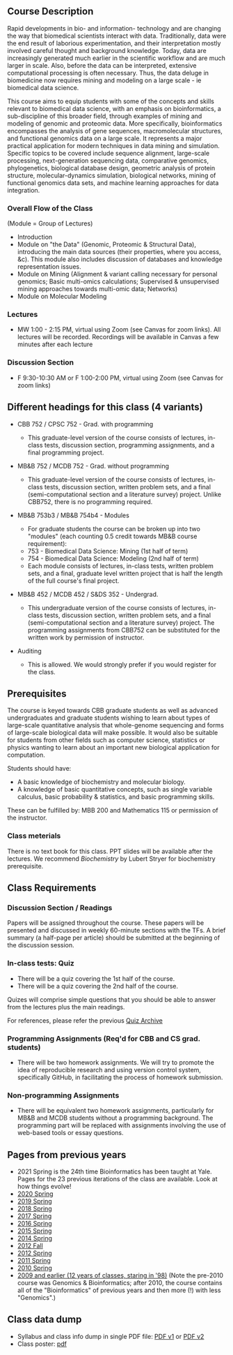 ## Course Description

Rapid developments in bio- and information- technology and are changing the way that biomedical scientists interact with data. Traditionally, data were the end result of laborious experimentation, and their interpretation mostly involved careful thought and background knowledge. Today, data are increasingly generated much earlier in the scientific workflow and are much larger in scale. Also, before the data can be interpreted, extensive computational processing is often necessary. Thus, the data deluge in biomedicine now requires mining and modeling on a large scale - ie biomedical data science.

This course aims to equip students with some of the concepts and skills relevant to biomedical data science, with an emphasis on bioinformatics, a sub-discipline of this broader field, through examples of mining and modeling of genomic and proteomic data. More specifically, bioinformatics encompasses the analysis of gene sequences, macromolecular structures, and functional genomics data on a large scale. It represents a major practical application for modern techniques in data mining and simulation. Specific topics to be covered include sequence alignment, large-scale processing, next-generation sequencing data, comparative genomics, phylogenetics, biological database design, geometric analysis of protein structure, molecular-dynamics simulation, biological networks, mining of functional genomics data sets, and machine learning approaches for data integration.

### Overall Flow of the Class

(Module = Group of Lectures)

- Introduction
- Module on "the Data" (Genomic, Proteomic & Structural Data), introducing the main data sources (their properties, where you access, &c). This module also includes discussion of databases and knowledge representation issues.
- Module on Mining (Alignment & variant calling necessary for personal genomics; Basic multi-omics calculations; Supervised & unsupervised mining approaches towards multi-omic data; Networks)
- Module on Molecular Modeling

### Lectures

- MW 1:00 - 2:15 PM, virtual using Zoom (see Canvas for zoom links). All lectures will be recorded. Recordings will be available in Canvas a few minutes after each lecture

### Discussion Section

- F 9:30-10:30 AM or F 1:00-2:00 PM, virtual using Zoom (see Canvas for zoom links)

## Different headings for this class (4 variants)

- CBB 752 / CPSC 752 - Grad. with programming
  - This graduate-level version of the course consists of lectures, in-class tests, discussion section, programming assignments, and a final programming project.

- MB&B 752 / MCDB 752 - Grad. without programming
  - This graduate-level version of the course consists of lectures, in-class tests,
 discussion section, written problem sets, and a final (semi-computational section and a literature survey) project. Unlike CBB752, there is no programming required.

- MB&B 753b3 / MB&B 754b4 - Modules
  - For graduate students the course can be broken up into two "modules" (each counting 0.5 credit towards MB&B course requirement):
  - 753 - Biomedical Data Science: Mining (1st half of term)
  - 754 - Biomedical Data Science: Modeling (2nd half of term)
  - Each module consists of lectures, in-class tests, written problem sets, and a final, graduate level written project that is half the length of the full course's final project.

- MB&B 452 / MCDB 452 / S&DS 352 - Undergrad.
  - This undergraduate version of the course consists of lectures, in-class tests, discussion section, written problem sets, and a final (semi-computational section and a literature survey) project. The programming assignments from CBB752 can be substituted for the written work by permission of instructor.

- Auditing
  - This is allowed. We would strongly prefer if you would register for the class.

## Prerequisites

The course is keyed towards CBB graduate students as well as advanced undergraduates and graduate students wishing to learn about types of large-scale quantitative analysis that whole-genome sequencing and forms of large-scale biological data will make possible. It would also be suitable for students from other fields such as computer science, statistics or physics wanting to learn about an important new biological application for computation.

Students should have:
- A basic knowledge of biochemistry and molecular biology.
- A knowledge of basic quantitative concepts, such as single variable calculus, basic probability & statistics, and basic programming skills.

These can be fulfilled by: MBB 200 and Mathematics 115 or permission of the instructor.

### Class meterials

There is no text book for this class. PPT slides will be available after the lectures.
We recommend *Biochemistry* by Lubert Stryer for biochemistry prerequisite.

## Class Requirements

### Discussion Section / Readings
Papers will be assigned throughout the course. These papers will be presented and discussed in weekly 60-minute sections with the TFs. A brief summary (a half-page per article) should be submitted at the beginning of the discussion session.

### In-class tests: Quiz
- There will be a quiz covering the 1st half of the course.
- There will be a quiz covering the 2nd half of the course.

Quizes will comprise simple questions that you should be able to answer from the lectures plus the main readings.

For references, please refer the previous [Quiz Archive](/quiz)

### Programming Assignments (Req'd for CBB and CS grad. students)
- There will be two homework assignments. We will try to promote the idea of reproducible research and using version control system, specifically GitHub, in facilitating the process of homework submission.

### Non-programming Assignments
- There will be equivalent two homework assignments, particularly for MB&B and MCDB students without a programming background. The programming part will be replaced with assignments involving the use of web-based tools or essay questions.

## Pages from previous years
- 2021 Spring is the 24th time Bioinformatics has been taught at Yale. Pages for the 23 previous iterations of the class are available. Look at how things evolve!
- [2020 Spring](http://cbb752b20.gersteinlab.org)
- [2019 Spring](http://cbb752b19.gersteinlab.org)
- [2018 Spring](http://cbb752b18.gersteinlab.org)
- [2017 Spring](http://cbb752b17.gersteinlab.org)
- [2016 Spring](http://cbb752b16.gersteinlab.org)
- [2015 Spring](http://cbb752b15.gersteinlab.org)
- [2014 Spring](http://info.gersteinlab.org/Cbb752b14)
- [2012 Fall](http://info.gersteinlab.org/Cbb752a12)
- [2012 Spring](http://info.gersteinlab.org/Cbb752b12)
- [2011 Spring](http://info.gersteinlab.org/Cbb752b11)
- [2010 Spring](http://www.gersteinlab.org/courses/452/10-spring/)
- [2009 and earlier (12 years of classes, staring in '98)](http://www.gersteinlab.org/courses/452/10-spring/previous.html) (Note the pre-2010 course was Genomics & Bioinformatics; after 2010, the course contains all of the "Bioinformatics" of previous years and then more (!) with less "Genomics".)


## Class data dump
- Syllabus and class info dump in single PDF file: [PDF v1](http://files.gersteinlab.org/public-docs/2020/11.23/cbb752b21_syllabus_v1.pdf) or [PDF v2](http://files.gersteinlab.org/public-docs/2020/11.23/cbb752b21_syllabus_v2.pdf)
- Class poster: [pdf](http://files.gersteinlab.org/public-docs/2020/11.23/cbb752b21_poster_A4.pdf)
